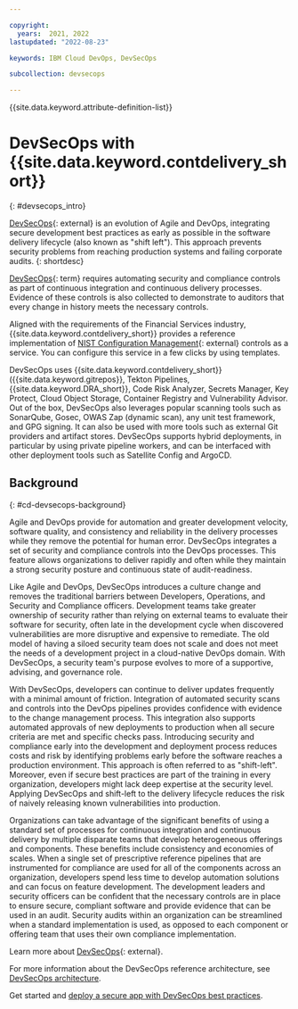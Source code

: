 ```yaml
---

copyright:
  years:  2021, 2022
lastupdated: "2022-08-23"

keywords: IBM Cloud DevOps, DevSecOps

subcollection: devsecops

---
```


{{site.data.keyword.attribute-definition-list}}

# DevSecOps with {{site.data.keyword.contdelivery_short}}
{: #devsecops_intro}

[DevSecOps](https://www.ibm.com/cloud/learn/devsecops){: external} is an evolution of Agile and DevOps, integrating secure development best practices as early as possible in the software delivery lifecycle (also known as "shift left"). This approach prevents security problems from reaching production systems and failing corporate audits.
{: shortdesc}

[DevSecOps](#x9892260){: term} requires automating security and compliance controls as part of continuous integration and continuous delivery processes. Evidence of these controls is also collected to demonstrate to auditors that every change in history meets the necessary controls. 

Aligned with the requirements of the Financial Services industry, {{site.data.keyword.contdelivery_short}} provides a reference implementation of [NIST Configuration Management](https://csrc.nist.gov/Projects/risk-management/sp800-53-controls/release-search#!/controls?version=5.1&family=CM){: external} controls as a service. You can configure this service in a few clicks by using templates.

DevSecOps uses {{site.data.keyword.contdelivery_short}} ({{site.data.keyword.gitrepos}}, Tekton Pipelines, {{site.data.keyword.DRA_short}}, Code Risk Analyzer, Secrets Manager, Key Protect, Cloud Object Storage, Container Registry and Vulnerability Advisor. Out of the box, DevSecOps also leverages popular scanning tools such as SonarQube, Gosec, OWAS Zap (dynamic scan), any unit test framework, and GPG signing. It can also be used with more tools such as external Git providers and artifact stores. DevSecOps supports hybrid deployments, in particular by using private pipeline workers, and can be interfaced with other deployment tools such as Satellite Config and ArgoCD.

## Background
{: #cd-devsecops-background}

Agile and DevOps provide for automation and greater development velocity, software quality, and consistency and reliability in the delivery processes while they remove the potential for human error. DevSecOps integrates a set of security and compliance controls into the DevOps processes. This feature allows organizations to deliver rapidly and often while they maintain a strong security posture and continuous state of audit-readiness.

Like Agile and DevOps, DevSecOps introduces a culture change and removes the traditional barriers between Developers, Operations, and Security and Compliance officers. Development teams take greater ownership of security rather than relying on external teams to evaluate their software for security, often late in the development cycle when discovered vulnerabilities are  more disruptive and expensive to remediate. The old model of having a siloed security team does not scale and does not meet the needs of a development project in a cloud-native DevOps domain. With DevSecOps, a security team's purpose evolves to more of a supportive, advising, and governance role.

With DevSecOps, developers can continue to deliver updates frequently with a minimal amount of friction. Integration of automated security scans and controls into the DevOps pipelines provides confidence with evidence to the change management process. This integration also supports automated approvals of new deployments to production when all secure criteria are met and specific checks pass. Introducing security and compliance early into the development and deployment process reduces costs and risk by identifying problems early before the software reaches a production environment. This approach is often referred to as "shift-left". Moreover, even if secure best practices are part of the training in every organization, developers might lack deep expertise at the security level. Applying DevSecOps and shift-left to the delivery lifecycle reduces the risk of naively releasing known vulnerabilities into production.

Organizations can take advantage of the significant benefits of using a standard set of processes for continuous integration and continuous delivery by multiple disparate teams that develop heterogeneous offerings and components. These benefits include consistency and economies of scales. When a single set of prescriptive reference pipelines that are instrumented for compliance are used for all of the components across an organization, developers spend less time to develop automation solutions and can focus on feature development. The development leaders and security officers can be confident that the necessary controls are in place to ensure secure, compliant software and provide evidence that can be used in an audit. Security audits within an organization can be streamlined when a standard implementation is used, as opposed to each component or offering team that uses their own compliance implementation.

Learn more about [DevSecOps](https://www.ibm.com/cloud/learn/devsecops){: external}.

For more information about the DevSecOps reference architecture, see [DevSecOps architecture](/docs/devsecops?topic=devsecops-cd-devsecops-arch).

Get started and [deploy a secure app with DevSecOps best practices](/docs/devsecops?topic=devsecops-tutorial-cd-devsecops).
